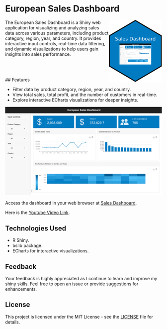 # European Sales Dashboard

<img src="images/sales-dashbaord.png" width="170" height="200" align="right"/>

The European Sales Dashboard is a Shiny web application for visualizing and analyzing sales data across various parameters, including product category, region, year, and country. It provides interactive input controls, real-time data filtering, and dynamic visualizations to help users gain insights into sales performance.

<br>
<br>
<br>
## Features

- Filter data by product category, region, year, and country.
- View total sales, total profit, and the number of customers in real-time.
- Explore interactive ECharts visualizations for deeper insights.

![Dashboard Home Page](images/European_Sales_Dashboard.png)

Access the dashboard in your web browser at [Sales Dashboard](https://aswanijahangeer.shinyapps.io/european-sales-dashboard/).

Here is the [Youtube Video Link](https://youtu.be/N0oYuIwzOyg).

## Technologies Used

- R Shiny.
- bslib package.
- ECharts for interactive visualizations.

## Feedback

Your feedback is highly appreciated as I continue to learn and improve my shiny skills. Feel free to open an issue or provide suggestions for enhancements.

## License

This project is licensed under the MIT License - see the [LICENSE](LICENSE) file for details.
